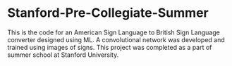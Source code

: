 # Stanford-Pre-Collegiate-Summer
This is the code for an American Sign Language to British Sign Language converter designed using ML. A convolutional network was developed and trained using images of signs. This project was completed as a part of summer school at Stanford University.
